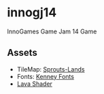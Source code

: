 # innogj14
InnoGames Game Jam 14 Game

## Assets

- TileMap: [Sprouts-Lands](https://cupnooble.itch.io/sprout-lands-asset-pack)
- Fonts: [Kenney Fonts](https://kenney.nl/assets/kenney-fonts)
- [Lava Shader](https://godotshaders.com/shader/lava-shader/)
